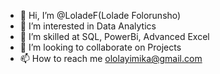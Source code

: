- 👋 Hi, I’m @LoladeF(Lolade Folorunsho)
- 👀 I’m interested in Data Analytics
- 🌱 I’m skilled at SQL, PowerBi, Advanced Excel
- 💞️ I’m looking to collaborate on Projects
- 📫 How to reach me ololayimika@gmail.com

<!---
LoladeF/LoladeF is a ✨ special ✨ repository because its `README.md` (this file) appears on your GitHub profile.
You can click the Preview link to take a look at your changes.
--->
